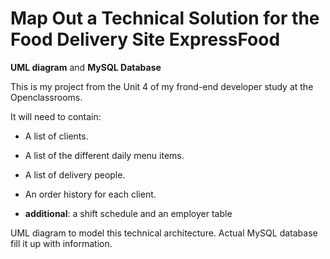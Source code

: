 # Map Out a Technical Solution for the Food Delivery Site ExpressFood

**UML diagram** and **MySQL Database**

This is my project from the Unit 4 of my frond-end developer study at the Openclassrooms.

It will need to contain:

- A list of clients.

- A list of the different daily menu items.

- A list of delivery people.

- An order history for each client.

- **additional**: a shift schedule and an employer table 

UML diagram to model this technical architecture. Actual MySQL database fill it up with information.
